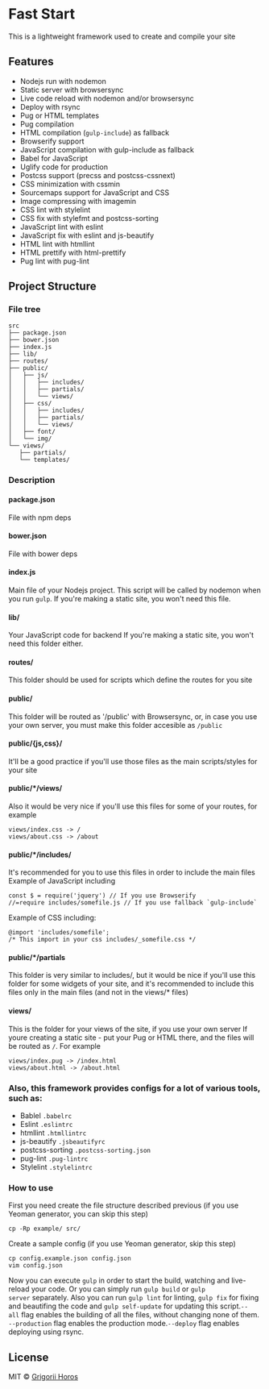# Fast Start

This is a lightweight framework used to create and compile your site

## Features

* Nodejs run with nodemon
* Static server with browsersync
* Live code reload with nodemon and/or browsersync
* Deploy with rsync
* Pug or HTML templates
* Pug compilation
* HTML compilation (`gulp-include`) as fallback
* Browserify support
* JavaScript compilation with gulp-include as fallback
* Babel for JavaScript
* Uglify code for production
* Postcss support (precss and postcss-cssnext)
* CSS minimization with cssmin
* Sourcemaps support for JavaScript and CSS
* Image compressing with imagemin
* CSS lint with stylelint
* CSS fix with stylefmt and postcss-sorting
* JavaScript lint with eslint
* JavaScript fix with eslint and js-beautify
* HTML lint with htmllint
* HTML prettify with html-prettify
* Pug lint with pug-lint

## Project Structure

### File tree
```
src
├── package.json
├── bower.json
├── index.js
├── lib/
├── routes/
├── public/
│   ├── js/
│   │   ├── includes/
│   │   ├── partials/
│   │   └── views/
│   ├── css/
│   │   ├── includes/
│   │   ├── partials/
│   │   └── views/
│   ├── font/
│   └── img/
└── views/
   ├── partials/
   └── templates/
```

### Description

#### package.json

File with npm deps

#### bower.json

File with bower deps

#### index.js

Main file of your Nodejs project. This script will be called by nodemon when you run `gulp`.
If you're making a static site, you won't need this file.

#### lib/

Your JavaScript code for backend
If you're making a static site, you won't need this folder either.

#### routes/

This folder should be used for scripts which define the routes for you site

#### public/

This folder will be routed as '/public' with Browsersync, or, in case you use your own server, you must make this folder accesible as `/public`

#### public/{js,css}/

It'll be a good practice if you'll use those files as the main scripts/styles for your site

#### public/\*/views/

Also it would be very nice if you'll use this files for some of your routes, for example
```
views/index.css -> /
views/about.css -> /about
```

#### public/\*/includes/

It's recommended for you to use this files in order to include the main files
Example of JavaScript including
```
const $ = require('jquery') // If you use Browserify
//=require includes/somefile.js // If you use fallback `gulp-include`
```

Example of CSS including:  
```
@import 'includes/somefile';
/* This import in your css includes/_somefile.css */
```

#### public/*/partials

This folder is very similar to includes/, but it would be nice if you'll use this folder for some widgets of your site, and it's recommended to include this files only in the main files (and not in the views/* files)

#### views/

This is the folder for your views of the site, if you use your own server
If youre creating a static site - put your Pug or HTML there, and the files will be routed as `/`. For example
```
views/index.pug -> /index.html
views/about.html -> /about.html
```

### Also, this framework provides configs for a lot of various tools, such as:

* Bablel `.babelrc`
* Eslint `.eslintrc`
* htmllint `.htmllintrc`
* js-beautify `.jsbeautifyrc`
* postcss-sorting `.postcss-sorting.json`
* pug-lint `.pug-lintrc`
* Stylelint `.stylelintrc`

### How to use

First you need create the file structure described previous (if you use Yeoman generator, you can skip this step)  
```
cp -Rp example/ src/
```

Create a sample config (if you use Yeoman generator, skip this step)  
```
cp config.example.json config.json
vim config.json
```

Now you can execute `gulp` in order to start the build, watching and live-reload your code. Or you can simply run `gulp build` or `gulp server` separately. Also you can run `gulp lint` for linting, `gulp fix` for fixing and beautifing the code and `gulp self-update` for updating this script.`--all` flag enables the building of all the files, without changing none of them. `--production` flag enables the production mode.`--deploy` flag enables deploying using rsync.

## License

MIT © [Grigorii Horos](https://github.com/horosgrisa)
